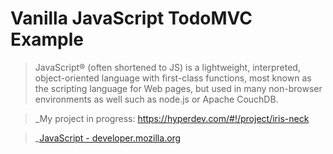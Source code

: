 # Vanilla JavaScript TodoMVC Example

> JavaScript® (often shortened to JS) is a lightweight, interpreted, object-oriented language with first-class functions, most known as the scripting language for Web pages, but used in many non-browser environments as well such as node.js or Apache CouchDB.

> _My project in progress: https://hyperdev.com/#!/project/iris-neck

> _[JavaScript - developer.mozilla.org](http://developer.mozilla.org/en-US/docs/JavaScript)
